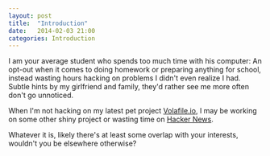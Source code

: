 ```yaml
---
layout: post
title:  "Introduction"
date:   2014-02-03 21:00
categories: Introduction 
---
```


I am your average student who spends too much time with his computer: An opt-out when it comes to doing homework or preparing anything for school, instead wasting hours hacking on problems I didn't even realize I had. Subtle hints by my girlfriend and family, they'd rather see me more often don't go unnoticed.

When I'm not hacking on my latest pet project
[Volafile.io](http://volafile.io), I may be working on some other shiny project or wasting time on [Hacker News](http://news.ycombinator.com).

Whatever it is, likely there's at least some overlap with your interests,
wouldn't you be elsewhere otherwise?

